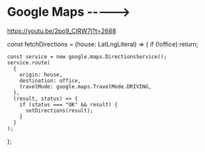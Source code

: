 # Google Maps ----->
https://youtu.be/2po9_CIRW7I?t=2688


 const fetchDirections = (house: LatLngLiteral) => {
    if (!office) return;

    const service = new google.maps.DirectionsService();
    service.route(
      {
        origin: house,
        destination: office,
        travelMode: google.maps.TravelMode.DRIVING,
      },
      (result, status) => {
        if (status === "OK" && result) {
          setDirections(result);
        }
      }
    );
  };
